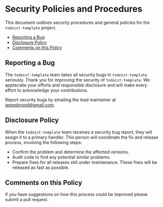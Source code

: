 # Security Policies and Procedures

This document outlines security procedures and general policies for the
`todoist-template` project.

* [Reporting a Bug](#reporting-a-bug)
* [Disclosure Policy](#disclosure-policy)
* [Comments on this Policy](#comments-on-this-policy)

## Reporting a Bug

The `todoist-template` team takes all security bugs in `todoist-template`
seriously.
Thank you for improving the security of `todoist-template`. We appreciate your
efforts and responsible disclosure and will make every effort to acknowledge
your contributions.

Report security bugs by emailing the lead maintainer at jamesbrond@gmail.com.

## Disclosure Policy

When the `todoist-template` team receives a security bug report, they will
assign it to a primary handler. This person will coordinate the fix and release
process, involving the following steps:

* Confirm the problem and determine the affected versions.
* Audit code to find any potential similar problems.
* Prepare fixes for all releases still under maintenance. These fixes will be
  released as fast as possible.

## Comments on this Policy

If you have suggestions on how this process could be improved please submit a
pull request.
